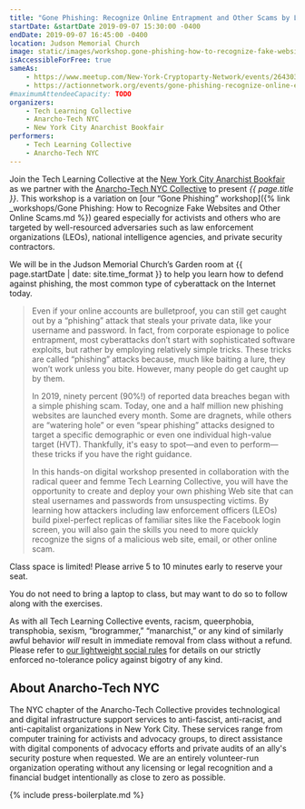 ```yaml
---
title: "Gone Phishing: Recognize Online Entrapment and Other Scams by Learning How to Launch Your Own Phishing Attack Website"
startDate: &startDate 2019-09-07 15:30:00 -0400
endDate: 2019-09-07 16:45:00 -0400
location: Judson Memorial Church
image: static/images/workshop.gone-phishing-how-to-recognize-fake-websites-and-other-online-scams.blue.rectangle.png
isAccessibleForFree: true
sameAs:
    - https://www.meetup.com/New-York-Cryptoparty-Network/events/264303547/
    - https://actionnetwork.org/events/gone-phishing-recognize-online-entrapment-and-other-scams-by-learning-how-to-launch-your-own-phishing-attack-website
#maximumAttendeeCapacity: TODO
organizers:
    - Tech Learning Collective
    - Anarcho-Tech NYC
    - New York City Anarchist Bookfair
performers:
    - Tech Learning Collective
    - Anarcho-Tech NYC
---
```


Join the Tech Learning Collective at the [New York City Anarchist Bookfair](https://anarchistbookfair.net/) as we partner with the [Anarcho-Tech NYC Collective](https://github.com/AnarchoTechNYC/meta/wiki) to present *{{ page.title }}*. This workshop is a variation on [our &ldquo;Gone Phishing&rdquo; workshop]({% link _workshops/Gone Phishing: How to Recognize Fake Websites and Other Online Scams.md %}) geared especially for activists and others who are targeted by well-resourced adversaries such as law enforcement organizations (LEOs), national intelligence agencies, and private security contractors.

We will be in the Judson Memorial Church&rsquo;s Garden room at {{ page.startDate | date: site.time_format }} to help you learn how to defend against phishing, the most common type of cyberattack on the Internet today.

> Even if your online accounts are bulletproof, you can still get caught out by a &ldquo;phishing&rdquo; attack that steals your private data, like your username and password. In fact, from corporate espionage to police entrapment, most cyberattacks don&rsquo;t start with sophisticated software exploits, but rather by employing relatively simple tricks. These tricks are called &ldquo;phishing&rdquo; attacks because, much like baiting a lure, they won&rsquo;t work unless you bite. However, many people do get caught up by them.
>
> In 2019, ninety percent (90%!) of reported data breaches began with a simple phishing scam. Today, one and a half million new phishing websites are launched every month. Some are dragnets, while others are &ldquo;watering hole&rdquo; or even &ldquo;spear phishing&rdquo; attacks designed to target a specific demographic or even one individual high-value target (HVT). Thankfully, it's easy to spot&mdash;and even to perform&mdash;these tricks if you have the right guidance.
>
> In this hands-on digital workshop presented in collaboration with the radical queer and femme Tech Learning Collective, you will have the opportunity to create and deploy your own phishing Web site that can steal usernames and passwords from unsuspecting victims. By learning how attackers including law enforcement officers (LEOs) build pixel-perfect replicas of familiar sites like the Facebook login screen, you will also gain the skills you need to more quickly recognize the signs of a malicious web site, email, or other online scam.

Class space is limited! Please arrive 5 to 10 minutes early to reserve your seat.

You do not need to bring a laptop to class, but may want to do so to follow along with the exercises.

As with all Tech Learning Collective events, racism, queerphobia, transphobia, sexism, “brogrammer,” “manarchist,” or any kind of similarly awful behavior *will* result in immediate removal from class without a refund. Please refer to [our lightweight social rules](https://github.com/AnarchoTechNYC/meta/wiki/Social-rules) for details on our strictly enforced no-tolerance policy against bigotry of any kind.

## About Anarcho-Tech NYC

The NYC chapter of the Anarcho-Tech Collective provides technological and digital infrastructure support services to anti-fascist, anti-racist, and anti-capitalist organizations in New York City. These services range from computer training for activists and advocacy groups, to direct assistance with digital components of advocacy efforts and private audits of an ally's security posture when requested. We are an entirely volunteer-run organization operating without any licensing or legal recognition and a financial budget intentionally as close to zero as possible.

{% include press-boilerplate.md %}
